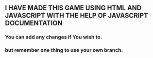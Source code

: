 ## I HAVE MADE THIS GAME USING HTML AND JAVASCRIPT WITH THE HELP OF JAVASCRIPT DOCUMENTATION

### You can add any changes if You wish to.
### but remember one thing to use your own branch.
